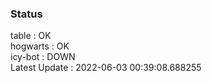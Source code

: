 ### Status


table : OK  
hogwarts : OK  
icy-bot : DOWN  
Latest Update : 2022-06-03 00:39:08.688255
